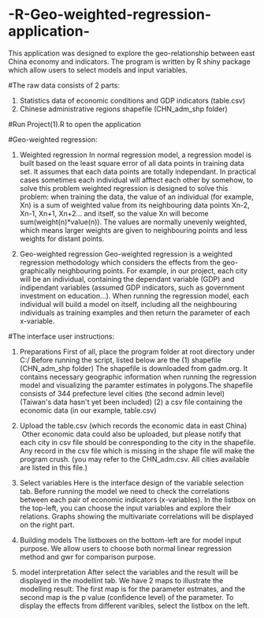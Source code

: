# -R-Geo-weighted-regression-application-
This application was designed to explore the geo-relationship between east China economy and indicators. The program is written by R shiny package which allow users to select models and input variables.

#The raw data consists of 2 parts:
1. Statistics data of economic conditions and GDP indicators (table.csv)
2. Chinese administrative regions shapefile (CHN_adm_shp folder)

#Run Project(1).R to open the application

#Geo-weighted regression:

1. Weighted regression
In normal regression model, a regression model is built based on the least square error of all data points in training data set. It assumes that each data points are totally independant.
In practical cases sometimes each individual will afftect each other by somehow, to solve this problem weighted regression is designed to solve this problem: when training the data, the value of an individual (for example, Xn) is a sum of weighted value from its neighbouring data points Xn-2, Xn-1, Xn+1, Xn+2... and itself, so the value Xn will become sum(weight(n)*value(n)). 
The values are normally unevenly weighted, which means larger weights are given to neighbouring points and less weights for distant points.

2. Geo-weighted regression
Geo-weighted regression is a weighted regression methodology which considers the effects from the geo-graphically neighbouring points. For example, in our project, each city will be an individual, containing the dependant variable (GDP) and indipendant variables (assumed GDP indicators, such as government investment on education...). 
When running the regression model, each individual will build a model on itself, including all the neighbouring individuals as training examples and then return the parameter of each x-variable. 

#The interface user instructions:
1. Preparations
First of all, place the program folder at root directory under C:/
Before running the script, listed below are the 
  (1) shapefile (CHN_adm_shp folder)
  The shapefile is downloaded from gadm.org. It contains necessary geographic information when running the regression model and visualizing   the paramter estimates in polygons.The shapefile consists of 344 prefecture level cities (the second admin level)       
(Taiwan's data hasn't yet been included)
  (2) a csv file containing the economic data (in our example, table.csv)
 
 2. Upload the table.csv (which records the economic data in east China)
    Other economic data could also be uploaded, but please notify that each city in csv file should be conresponding to the city in the shapefile. Any record in the  csv file which is missing in the shape file will make the program crush. (you may refer to the CHN_adm.csv. All cities available are listed in this file.)
 
 3. Select variables
    Here is the interface design of the variable selection tab. Before running the model we need to check the correlations between each     pair of economic indicators (x-variables). 
    In the listbox on the top-left, you can choose the input variables and explore their relations. Graphs showing the multivariate         correlations will be displayed on the right part.
    
 4. Building models
    The listboxes on the bottom-left are for model input purpose. We allow users to choose both normal linear regression method and gwr     for comparison purpose. 
 5. model interpretation
    After select the variables and the result will be displayed in the modellint tab. We have 2 maps to illustrate the modelling result:     The first map is for the parameter estmates, and the second map is the p value (confidence level) of the parameter.
    To display the effects from different varibles, select the listbox on the left.
